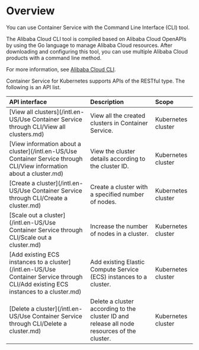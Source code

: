 # Overview

You can use Container Service with the Command Line Interface \(CLI\) tool.

The Alibaba Cloud CLI tool is compiled based on Alibaba Cloud OpenAPIs by using the Go language to manage Alibaba Cloud resources. After downloading and configuring this tool, you can use multiple Alibaba Cloud products with a command line method.

For more information, see [Alibaba Cloud CLI](https://www.alibabacloud.com/help/zh/doc-detail/66653.htm).

Container Service for Kubernetes supports APIs of the RESTful type. The following is an API list.

|API interface|Description|Scope|
|:------------|:----------|:----|
|[View all clusters](/intl.en-US/Use Container Service through CLI/View all clusters.md)|View all the created clusters in Container Service.|Kubernetes cluster|
|[View information about a cluster](/intl.en-US/Use Container Service through CLI/View information about a cluster.md)|View the cluster details according to the cluster ID.|Kubernetes cluster|
|[Create a cluster](/intl.en-US/Use Container Service through CLI/Create a cluster.md)|Create a cluster with a specified number of nodes.|Kubernetes cluster|
|[Scale out a cluster](/intl.en-US/Use Container Service through CLI/Scale out a cluster.md)|Increase the number of nodes in a cluster.|Kubernetes cluster|
|[Add existing ECS instances to a cluster](/intl.en-US/Use Container Service through CLI/Add existing ECS instances to a cluster.md)|Add existing Elastic Compute Service \(ECS\) instances to a cluster.|Kubernetes cluster|
|[Delete a cluster](/intl.en-US/Use Container Service through CLI/Delete a cluster.md)|Delete a cluster according to the cluster ID and release all node resources of the cluster.|Kubernetes cluster|

